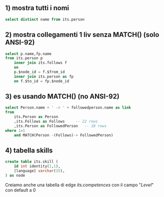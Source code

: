 ## 1) mostra tutti i nomi

```SQL
select distinct name from its.person
```

## 2) mostra collegamenti 1 liv senza MATCH() (solo ANSI-92)

```SQL
select p.name,fp.name
from its.person p
	inner join its.follows f
	on
	p.$node_id = f.$from_id
	inner join its.person as fp
	on f.$to_id = fp.$node_id
```

## 3) es  usando MATCH() (no ANSI-92)

```SQL
select Person.name + ' -> ' + followedperson.name as link
from
	its.Person as Person
	,its.Follows as Follows		-- 22 rows
	,its.Person as FollowedPerson	-- 10 rows
where 1=1
	and MATCH(Person -(Follows)-> FollowedPerson)
```

## 4) tabella skills
```SQL
create table its.skill (
	id int identity(1,1),
	[language] varchar(15),
) as node
```
Creiamo anche una tabella di edge *its.competences* con il campo "*Level*" con default a 0
